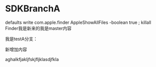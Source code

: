 # SDKBranchA

defaults write com.apple.finder AppleShowAllFiles -boolean true ; killall Finder我是新来的我是master内容

我是testA分支：

新增加内容


aghalkfjakljfskjfljklasdjfkla
